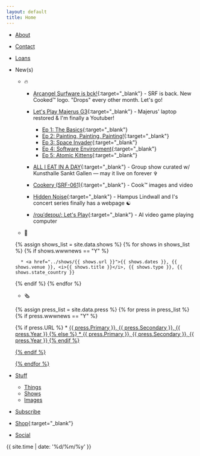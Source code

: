 ```yaml
---
layout: default
title: Home
---
```

* [About](about) 
* [Contact](contact)
* [Loans](loans) 
* New(s)
	* 🔥

		* [Arcangel Surfware is bck!](https://arcangelsurfware.biz){:target="_blank"} - SRF is back. New Cooked™ logo. "Drops" every other month. Let's go!

		* [Let's Play Majerus G3](https://rhizome.org/editorial/artbase-anthologies-002/){:target="_blank"} - Majerus' laptop restored & I'm finally a Youtuber!  
			- [Ep 1: The Basics](https://www.youtube.com/watch?v=QhQrywlzaVI){:target="_blank"}
			- [Ep 2: Painting, Painting, Painting!](https://www.youtube.com/watch?v=jWYC5AmgZco){:target="_blank"} 
			- [Ep 3: Space Invader](https://www.youtube.com/watch?v=h8_vWichxHI){:target="_blank"}
			- [Ep 4: Software Environment](https://www.youtube.com/watch?v=xO8sBle8yrE){:target="_blank"}
			- [Ep 5: Atomic Kittens](https://www.youtube.com/watch?v=jFSLaRjlAr4){:target="_blank"}
						
		* [ALL I EAT IN A DAY](https://www.kunsthallesanktgallen.ch/en/exhibition/959/ALLIEATINADAY2024){:target="_blank"} - Group show curated w/ Kunsthalle Sankt Gallen — may it live on forever ✞
	
		* [Cookery (SRF-061)](https://cookery.cooking/){:target="_blank"} - Cook™ images and video   
	
		* [Hidden Noise](https://hiddennoise.org/){:target="_blank"} - Hampus Lindwall and I's concert series finally has a webpage ☯️

		* [/roʊˈdeɪoʊ/: Let's Play](https://rodeo.computer/){:target="_blank"} - AI video game playing computer   

	* 🏢

	{% assign shows_list = site.data.shows %}
	{% for shows in shows_list %}
	{% if shows.wwwnews == "Y" %}

		* <a href="../shows/{{ shows.url }}">{{ shows.dates }}, {{ shows.venue }}, <i>{{ shows.title }}</i>, {{ shows.type }}, {{ shows.state_country }}

	{% endif %}
	{% endfor %}

	* 🗞

	{% assign press_list = site.data.press %}
	{% for press in press_list %}
	{% if press.wwwnews == "Y" %}

	{% if press.URL %}
		* <a href="{{ press.URL }}">{{ press.Primary }}, {{ press.Secondary }}, {{ press.Year }}
	{% else %}
		* {{ press.Primary }}, {{ press.Secondary }}, {{ press.Year }}
	{% endif %}

	{% endif %}	

	{% endfor %}
* Stuff 
  * [Things](things-i-made)  
  * [Shows](shows)  
  * [Images](images)  
* [Subscribe](subscribe)
* [Shop](https://arcangelsurfware.biz/){:target="_blank"} 
* [Social](social)

{{ site.time | date: '%d/%m/%y' }}
